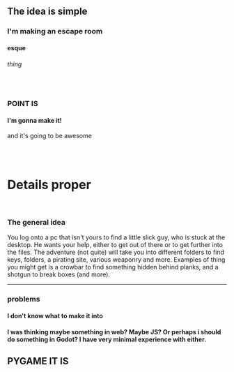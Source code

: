 
## The idea is simple

### I'm making an escape room
#### esque
###### thing

<br>

### POINT IS
#### I'm gonna make it!
and it's going to be awesome

<br>
<br>

# Details proper

<br>

### The general idea

You log onto a pc that isn't yours to find a little slick guy, who is stuck at the desktop. He wants your help, either to get out of there or to get further into the files.
The adventure (not quite) will take you into different folders to find keys, folders, a pirating site, various weaponry and more. Examples of thing you might get is a crowbar to find something hidden behind planks, and a shotgun to break boxes (and more).

---


### problems
#### I don't know what to make it into
#### I was thinking maybe something in web? Maybe JS? Or perhaps i should do something in Godot? I have very minimal experience with either.

## PYGAME IT IS